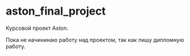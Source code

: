 # aston_final_project
Курсовой проект Aston.

Пока не начининаю работу над проектом, так как пишу дипломную работу.
